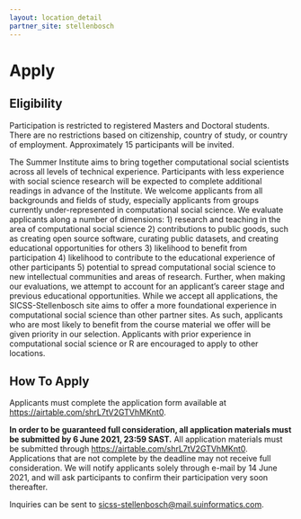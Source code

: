 ```yaml
---
layout: location_detail
partner_site: stellenbosch
---
```


# Apply

## Eligibility

Participation is restricted to registered Masters and Doctoral students. There are no restrictions based on citizenship, country of study, or country of employment. Approximately 15 participants will be invited.

The Summer Institute aims to bring together computational social scientists across all levels of technical experience. Participants with less experience with social science research will be expected to complete additional readings in advance of the Institute. We welcome applicants from all backgrounds and fields of study, especially applicants from groups currently under-represented in computational social science. We evaluate applicants along a number of dimensions: 1) research and teaching in the area of computational social science 2) contributions to public goods, such as creating open source software, curating public datasets, and creating educational opportunities for others 3) likelihood to benefit from participation 4) likelihood to contribute to the educational experience of other participants 5) potential to spread computational social science to new intellectual communities and areas of research. Further, when making our evaluations, we attempt to account for an applicant’s career stage and previous educational opportunities. While we accept all applications, the SICSS-Stellenbosch site aims to offer a more foundational experience in computational social science than other partner sites. As such, applicants who are most likely to benefit from the course material we offer will be given priority in our selection. Applicants with prior experience in computational social science or R are encouraged to apply to other locations.

## How To Apply

Applicants must complete the application form available at https://airtable.com/shrL7tV2GTVhMKnt0.

**In order to be guaranteed full consideration, all application materials must be submitted by 6 June 2021, 23:59 SAST.** All application materials must be submitted through https://airtable.com/shrL7tV2GTVhMKnt0. Applications that are not complete by the deadline may not receive full consideration. We will notify applicants solely through e-mail by 14 June 2021, and will ask participants to confirm their participation very soon thereafter.

Inquiries can be sent to sicss-stellenbosch@mail.suinformatics.com.
